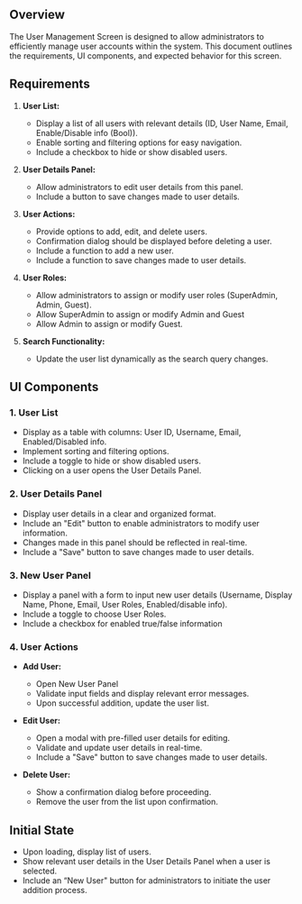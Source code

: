 ## Overview

The User Management Screen is designed to allow administrators to efficiently manage user accounts within the system. This document outlines the requirements, UI components, and expected behavior for this screen.

## Requirements

1. **User List:**
   - Display a list of all users with relevant details (ID, User Name, Email, Enable/Disable info (Bool)).
   - Enable sorting and filtering options for easy navigation.
   - Include a checkbox to hide or show disabled users.

2. **User Details Panel:**
   - Allow administrators to edit user details from this panel.
   - Include a button to save changes made to user details.

3. **User Actions:**
   - Provide options to add, edit, and delete users.
   - Confirmation dialog should be displayed before deleting a user.
   - Include a function to add a new user.
   - Include a function to save changes made to user details.

4. **User Roles:**
   - Allow administrators to assign or modify user roles (SuperAdmin, Admin, Guest).
   - Allow SuperAdmin to assign or modify Admin and Guest
   - Allow Admin to assign or modify Guest. 

5. **Search Functionality:**
   - Update the user list dynamically as the search query changes.



## UI Components

### 1. User List

- Display as a table with columns: User ID, Username, Email, Enabled/Disabled info.
- Implement sorting and filtering options.
- Include a toggle to hide or show disabled users.
- Clicking on a user opens the User Details Panel.

### 2. User Details Panel

- Display user details in a clear and organized format.
- Include an "Edit" button to enable administrators to modify user information.
- Changes made in this panel should be reflected in real-time.
- Include a "Save" button to save changes made to user details.

### 3. New User Panel
- Display a panel with a form to input new user details (Username, Display Name, Phone, Email, User Roles, Enabled/disable info).
- Include a toggle to choose User Roles. 
- Include a checkbox for enabled true/false information


### 4. User Actions

- **Add User:**
  - Open New User Panel	   
  - Validate input fields and display relevant error messages.
  - Upon successful addition, update the user list.

- **Edit User:**
  - Open a modal with pre-filled user details for editing.
  - Validate and update user details in real-time.
  - Include a "Save" button to save changes made to user details.

- **Delete User:**
  - Show a confirmation dialog before proceeding.
  - Remove the user from the list upon confirmation.

## Initial State

- Upon loading, display list of users.
- Show relevant user details in the User Details Panel when a user is selected.
- Include an “New User" button for administrators to initiate the user addition process.


